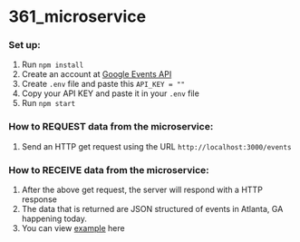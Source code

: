 # 361_microservice

### Set up:
1. Run ` npm install `
2. Create an account at [Google Events API](https://serpapi.com/google-events-api)
3. Create  `.env` file and paste this ` API_KEY = "" `
4. Copy your API KEY and paste it in your ` .env ` file
5. Run ` npm start `

### How to REQUEST data from the microservice:
1. Send an HTTP get request using the URL `http://localhost:3000/events`

### How to RECEIVE data from the microservice:
1. After the above get request, the server will respond with a HTTP response
2. The data that is returned are JSON structured of events in Atlanta, GA happening today.
3. You can view [example](https://serpapi.com/google-events-api) here
